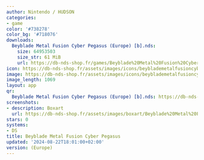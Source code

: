 ```yaml
---
author: Nintendo / HUDSON
categories:
- game
color: '#738278'
color_bg: '#718076'
downloads:
  Beyblade Metal Fusion Cyber Pegasus (Europe) [b].nds:
    size: 64953503
    size_str: 61 MiB
    url: https://db-nds-shop.fr/games/Beyblade%20Metal%20Fusion%20Cyber%20Pegasus%20%28Europe%29%20%5Bb%5D.zip
icon: https://db-nds-shop.fr/assets/images/icons/beyblademetalfusioncyberpegasus.png
image: https://db-nds-shop.fr/assets/images/icons/beyblademetalfusioncyberpegasus.png
image_length: 1069
layout: app
qr:
  Beyblade Metal Fusion Cyber Pegasus (Europe) [b].nds: https://db-nds-shop.fr/qr/beyblade-metal-fusion-cyber-pegasus-europe-b-nds.png
screenshots:
- description: Boxart
  url: https://db-nds-shop.fr/assets/images/boxart/Beyblade%20Metal%20Fusion%20Cyber%20Pegasus%20(Europe).nds.png
stars: 0
systems:
- DS
title: Beyblade Metal Fusion Cyber Pegasus
updated: '2024-08-22T18:01:00+02:00'
version: (Europe)
---
```

